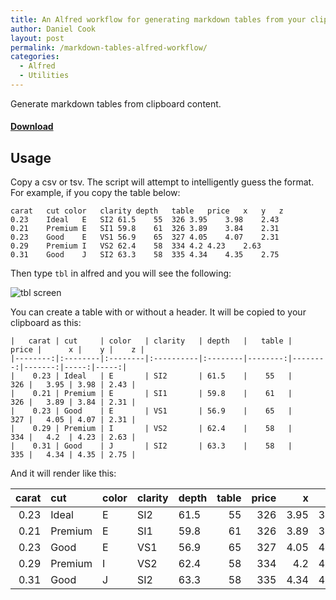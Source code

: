 ```yaml
---
title: An Alfred workflow for generating markdown tables from your clipboard
author: Daniel Cook
layout: post
permalink: /markdown-tables-alfred-workflow/
categories:
  - Alfred
  - Utilities
---
```


Generate markdown tables from clipboard content.

#### [Download](https://github.com/danielecook/markdown-table-alfred/raw/workflow/markdown-tables.alfredworkflow)

## Usage

Copy a csv or tsv. The script will attempt to intelligently guess the format. For example, if you copy the table below:

```
carat   cut color   clarity depth   table   price   x   y   z
0.23    Ideal   E   SI2 61.5    55  326 3.95    3.98    2.43
0.21    Premium E   SI1 59.8    61  326 3.89    3.84    2.31
0.23    Good    E   VS1 56.9    65  327 4.05    4.07    2.31
0.29    Premium I   VS2 62.4    58  334 4.2 4.23    2.63
0.31    Good    J   SI2 63.3    58  335 4.34    4.35    2.75
```

Then type `tbl` in alfred and you will see the following:

![tbl screen](tbl.png)

You can create a table with or without a header. It will be copied to your clipboard as this: 

```
|   carat | cut     | color   | clarity   | depth   |   table |   price |      x |    y |    z |
|--------:|:--------|:--------|:----------|:--------|--------:|--------:|-------:|-----:|-----:|
|    0.23 | Ideal   | E       | SI2       | 61.5    |    55   |     326 |   3.95 | 3.98 | 2.43 |
|    0.21 | Premium | E       | SI1       | 59.8    |    61   |     326 |   3.89 | 3.84 | 2.31 |
|    0.23 | Good    | E       | VS1       | 56.9    |    65   |     327 |   4.05 | 4.07 | 2.31 |
|    0.29 | Premium | I       | VS2       | 62.4    |    58   |     334 |   4.2  | 4.23 | 2.63 |
|    0.31 | Good    | J       | SI2       | 63.3    |    58   |     335 |   4.34 | 4.35 | 2.75 |
```

And it will render like this:

|   carat | cut     | color   | clarity   | depth   |   table |   price |      x |    y |    z |
|--------:|:--------|:--------|:----------|:--------|--------:|--------:|-------:|-----:|-----:|
|    0.23 | Ideal   | E       | SI2       | 61.5    |    55   |     326 |   3.95 | 3.98 | 2.43 |
|    0.21 | Premium | E       | SI1       | 59.8    |    61   |     326 |   3.89 | 3.84 | 2.31 |
|    0.23 | Good    | E       | VS1       | 56.9    |    65   |     327 |   4.05 | 4.07 | 2.31 |
|    0.29 | Premium | I       | VS2       | 62.4    |    58   |     334 |   4.2  | 4.23 | 2.63 |
|    0.31 | Good    | J       | SI2       | 63.3    |    58   |     335 |   4.34 | 4.35 | 2.75 |



